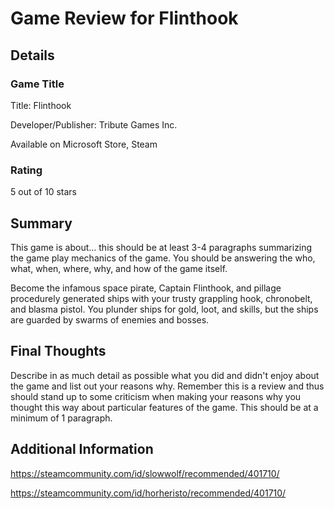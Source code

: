 # Game Review for Flinthook

## Details

### Game Title
Title: Flinthook

Developer/Publisher: Tribute Games Inc.

Available on Microsoft Store, Steam

### Rating
5 out of 10 stars

## Summary

This game is about... this should be at least 3-4 paragraphs summarizing the
game play mechanics of the game. You should be answering the who, what,
when, where, why, and how of the game itself.

Become the infamous space pirate, Captain Flinthook, and pillage procedurely
generated ships with your trusty grappling hook, chronobelt, and blasma pistol.
You plunder ships for gold, loot, and skills, but the ships are guarded by swarms
of enemies and bosses.


## Final Thoughts

Describe in as much detail as possible what you did and didn't enjoy about the
game and list out your reasons why. Remember this is a review and thus should
stand up to some criticism when making your reasons why you thought this way
about particular features of the game. This should be at a minimum of 1
paragraph.

## Additional Information
https://steamcommunity.com/id/slowwolf/recommended/401710/

https://steamcommunity.com/id/horheristo/recommended/401710/
